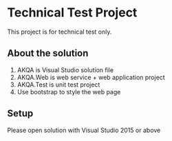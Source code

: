 # Technical Test Project

This project is for technical test only.

## About the solution

1. AKQA is Visual Studio solution file
2. AKQA.Web is web service + web application project 
2. AKQA.Test is unit test project
3. Use bootstrap to style the web page

## Setup

Please open solution with Visual Studio 2015 or above
